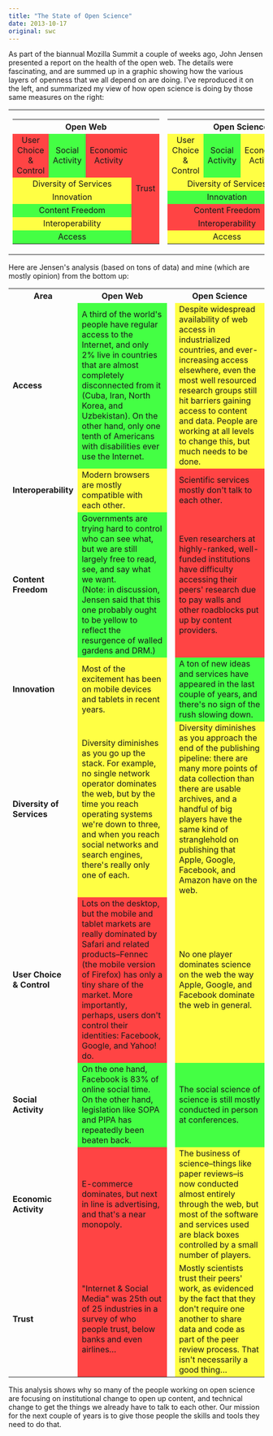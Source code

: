 ```yaml
---
title: "The State of Open Science"
date: 2013-10-17
original: swc
---
```

<p>
  As part of the biannual Mozilla Summit a couple of weeks ago,
  John Jensen presented a report on the health of the open web.
  The details were fascinating,
  and are summed up in a graphic showing how
  the various layers of openness that we all depend on
  are doing.
  I've reproduced it on the left,
  and summarized my view of how open science is doing by those same measures on the right:
</p>
<table class="centered">
  <tr>
    <td valign="top">
      <table>
        <tr>
          <th colspan="4" align="center">Open Web</th>
        </tr>
        <tr>
          <td align="center" bgcolor="#FF4444">User Choice<br>&amp; Control</td>
          <td align="center" bgcolor="#44FF44">Social<br>Activity</td>
          <td align="center" bgcolor="#FF4444">Economic<br>Activity</td>
          <td rowspan="6" valign="middle" align="center" bgcolor="#FF4444">Trust</td>
        </tr>
        <tr>
          <td colspan="3" align="center" bgcolor="#FFFF44">Diversity of Services</td>
        </tr>
        <tr>
          <td colspan="3" align="center" bgcolor="#FFFF44">Innovation</td>
        </tr>
        <tr>
          <td colspan="3" align="center" bgcolor="#44FF44">Content Freedom</td>
        </tr>
        <tr>
          <td colspan="3" align="center" bgcolor="#FFFF44">Interoperability</td>
        </tr>
        <tr>
          <td colspan="3" align="center" bgcolor="#44FF44">Access</td>
        </tr>
      </table>
    </td>
    <td valign="top">
      <table>
        <tr>
          <th colspan="4" align="center">Open Science</th>
        </tr>
        <tr>
          <td align="center" bgcolor="#FFFF44">User Choice<br>&amp; Control</td>
          <td align="center" bgcolor="#44FF44">Social<br>Activity</td>
          <td align="center" bgcolor="#FFFF44">Economic<br>Activity</td>
          <td rowspan="6" valign="middle" align="center" bgcolor="#FFFF44">Trust</td>
        </tr>
        <tr>
          <td colspan="3" align="center" bgcolor="#FFFF44">Diversity of Services</td>
        </tr>
        <tr>
          <td colspan="3" align="center" bgcolor="#44FF44">Innovation</td>
        </tr>
        <tr>
          <td colspan="3" align="center" bgcolor="#FF4444">Content Freedom</td>
        </tr>
        <tr>
          <td colspan="3" align="center" bgcolor="#FF4444">Interoperability</td>
        </tr>
        <tr>
          <td colspan="3" align="center" bgcolor="#FFFF44">Access</td>
        </tr>
      </table>
    </td>
  </tr>
</table>
<p>
  Here are Jensen's analysis
  (based on tons of data)
  and mine
  (which are mostly opinion)
  from the bottom up:
</p>
<table class="centered">
  <tr>
    <th>Area</th>
    <th>Open Web</th>
    <th> </th>
    <th>Open Science</th>
  </tr>
  <tr>
    <td><strong>Access</strong></td>
    <td bgcolor="#44FF44">
      A third of the world's people have regular access to the Internet,
      and only 2% live in countries that are almost completely disconnected from it
      (Cuba, Iran, North Korea, and Uzbekistan).
      On the other hand,
      only one tenth of Americans with disabilities ever use the Internet.
    </td>
    <td></td>
    <td bgcolor="#FFFF44">
      Despite widespread availability of web access in industrialized countries,
      and ever-increasing access elsewhere,
      even the most well resourced research groups still hit barriers gaining access to content and data.
      People are working at all levels to change this,
      but much needs to be done.
    </td>
  </tr>
  <tr>
    <td><strong>Interoperability</strong></td>
    <td bgcolor="#FFFF44">
      Modern browsers are mostly compatible with each other.
    </td>
    <td></td>
    <td bgcolor="#FF4444">
      Scientific services mostly don't talk to each other.
    </td>
  </tr>
  <tr>
    <td><strong>Content Freedom</strong></td>
    <td bgcolor="#44FF44">
      Governments are trying hard to control who can see what,
      but we are still largely free to read, see, and say what we want.
      <br>
      (Note: in discussion, Jensen said that this one probably ought to be yellow
      to reflect the resurgence of walled gardens and DRM.)
    </td>
    <td></td>
    <td bgcolor="#FF4444">
      Even researchers at highly-ranked, well-funded institutions
      have difficulty accessing their peers' research due to pay walls and other roadblocks put up by content providers.
    </td>
  </tr>
  <tr>
    <td><strong>Innovation</strong></td>
    <td bgcolor="#FFFF44">
      Most of the excitement has been on mobile devices and tablets in recent years.
    </td>
    <td></td>
    <td bgcolor="#44FF44">
      A ton of new ideas and services have appeared in the last couple of years,
      and there's no sign of the rush slowing down.
    </td>
  </tr>
  <tr>
    <td><strong>Diversity of<br>Services</strong></td>
    <td bgcolor="#FFFF44">
      Diversity diminishes as you go up the stack.
      For example,
      no single network operator dominates the web,
      but by the time you reach operating systems we're down to three,
      and when you reach social networks and search engines,
      there's really only one of each.
    </td>
    <td></td>
    <td bgcolor="#FFFF44">
      Diversity diminishes as you approach the end of the publishing pipeline:
      there are many more points of data collection than there are usable archives,
      and a handful of big players have the same kind of stranglehold on publishing
      that Apple, Google, Facebook, and Amazon have on the web.
    </td>
  </tr>
  <tr>
    <td><strong>User Choice<br>&amp; Control</strong></td>
    <td bgcolor="#FF4444">
      Lots on the desktop,
      but the mobile and tablet markets are really dominated by Safari
      and related products–Fennec (the mobile version of Firefox)
      has only a tiny share of the market.
      More importantly,
      perhaps,
      users don't control their identities:
      Facebook, Google, and Yahoo! do.
    </td>
    <td></td>
    <td bgcolor="#FFFF44">
      No one player dominates science on the web
      the way Apple, Google, and Facebook dominate the web in general.
    </td>
  </tr>
  <tr>
    <td><strong>Social<br>Activity</strong></td>
    <td bgcolor="#44FF44">
      On the one hand,
      Facebook is 83% of online social time.
      On the other hand,
      legislation like SOPA and PIPA has repeatedly been beaten back.
    </td>
    <td></td>
    <td bgcolor="#44FF44">
      The social science of science is still mostly conducted in person at conferences.
    </td>
  </tr>
  <tr>
    <td><strong>Economic<br>Activity</strong></td>
    <td bgcolor="#FF4444">
      E-commerce dominates,
      but next in line is advertising,
      and that's a near monopoly.
    </td>
    <td></td>
    <td bgcolor="#FFFF44">
      The business of science–things like paper reviews–is now conducted almost entirely through the web,
      but most of the software and services used are black boxes controlled by a small number of players.
    </td>
  </tr>
  <tr>
    <td><strong>Trust</strong></td>
    <td bgcolor="#FF4444">
      "Internet &amp; Social Media" was 25th out of 25 industries in a survey of who people trust,
      below banks and even airlines…
    </td>
    <td></td>
    <td bgcolor="#FFFF44">
      Mostly scientists trust their peers' work,
      as evidenced by the fact that they don't require one another to share data and code
      as part of the peer review process.
      That isn't necessarily a good thing…
    </td>
  </tr>
</table>
<p>
  This analysis shows why so many of the people working on open science
  are focusing on institutional change to open up content,
  and technical change to get the things we already have to talk to each other.
  Our mission for the next couple of years is
  to give those people the skills and tools they need to do that.
</p>
